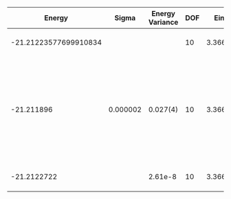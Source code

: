 | Energy                | Sigma    | Energy Variance | DOF | Einf    | Method                                                       | Reference |
|-----------------------|----------|-----------------|-----|---------|--------------------------------------------------------------|-----------|
| -21.21223577699910834 |          |                 | 10  | 3.36625 | Exact diagonalization                                        | TODO: own code (ED) |
| -21.211896            | 0.000002 | 0.027(4)        | 10  | 3.36625 | VMC Hidden Fermion Determinant State Ansatz (N_hidden = 10. Single hidden layer fully connected net with alpha = 64). C4 and K = 0 projections | TODO: ask Javier |
| -21.2122722           |          | 2.61e-8         | 10  | 3.36625 | DMRG (MaxBondDim 7000)                                       | TODO: ask Max |

